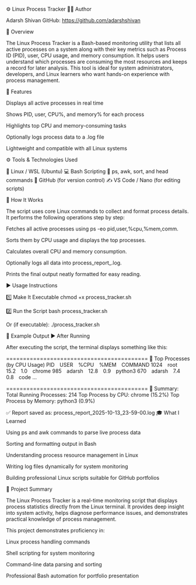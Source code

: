 ⚙️ Linux Process Tracker
👨‍💻 Author

Adarsh Shivan
GitHub: https://github.com/adarshshivan

📘 Overview

The Linux Process Tracker is a Bash-based monitoring utility that lists all active processes on a system along with their key metrics such as Process ID (PID), user, CPU usage, and memory consumption.
It helps users understand which processes are consuming the most resources and keeps a record for later analysis.
This tool is ideal for system administrators, developers, and Linux learners who want hands-on experience with process management.

🧰 Features

Displays all active processes in real time

Shows PID, user, CPU%, and memory% for each process

Highlights top CPU and memory-consuming tasks

Optionally logs process data to a .log file

Lightweight and compatible with all Linux systems

⚙️ Tools & Technologies Used

🐧 Linux / WSL (Ubuntu)
💻 Bash Scripting
🧮 ps, awk, sort, and head commands
🧾 GitHub (for version control)
✍️ VS Code / Nano (for editing scripts)

🧩 How It Works

The script uses core Linux commands to collect and format process details.
It performs the following operations step by step:

Fetches all active processes using ps -eo pid,user,%cpu,%mem,comm.

Sorts them by CPU usage and displays the top processes.

Calculates overall CPU and memory consumption.

Optionally logs all data into process_report_<date>.log.

Prints the final output neatly formatted for easy reading.

▶️ Usage Instructions

1️⃣ Make It Executable
chmod +x process_tracker.sh

2️⃣ Run the Script
bash process_tracker.sh

Or (if executable):
./process_tracker.sh

📂 Example Output
▶️ After Running

After executing the script, the terminal displays something like this:

==========================================
🧠 Top Processes (by CPU Usage)
PID USER %CPU %MEM COMMAND
1024 root 15.2 1.0 chrome
985 adarsh 12.8 0.9 python3
670 adarsh 7.4 0.8 code
...

==========================================
💾 Summary:
Total Running Processes: 214
Top Process by CPU: chrome (15.2%)
Top Process by Memory: python3 (0.9%)

✅ Report saved as: process_report_2025-10-13_23-59-00.log
🎓 What I Learned

Using ps and awk commands to parse live process data

Sorting and formatting output in Bash

Understanding process resource management in Linux

Writing log files dynamically for system monitoring

Building professional Linux scripts suitable for GitHub portfolios

🧠 Project Summary

The Linux Process Tracker is a real-time monitoring script that displays process statistics directly from the Linux terminal.
It provides deep insight into system activity, helps diagnose performance issues, and demonstrates practical knowledge of process management.

This project demonstrates proficiency in:

Linux process handling commands

Shell scripting for system monitoring

Command-line data parsing and sorting

Professional Bash automation for portfolio presentation
